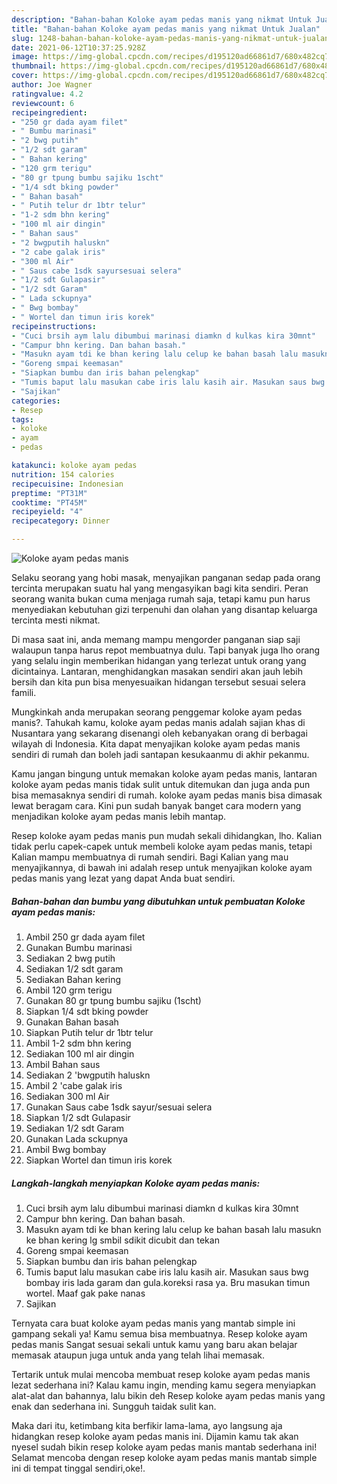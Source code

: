 ```yaml
---
description: "Bahan-bahan Koloke ayam pedas manis yang nikmat Untuk Jualan"
title: "Bahan-bahan Koloke ayam pedas manis yang nikmat Untuk Jualan"
slug: 1248-bahan-bahan-koloke-ayam-pedas-manis-yang-nikmat-untuk-jualan
date: 2021-06-12T10:37:25.928Z
image: https://img-global.cpcdn.com/recipes/d195120ad66861d7/680x482cq70/koloke-ayam-pedas-manis-foto-resep-utama.jpg
thumbnail: https://img-global.cpcdn.com/recipes/d195120ad66861d7/680x482cq70/koloke-ayam-pedas-manis-foto-resep-utama.jpg
cover: https://img-global.cpcdn.com/recipes/d195120ad66861d7/680x482cq70/koloke-ayam-pedas-manis-foto-resep-utama.jpg
author: Joe Wagner
ratingvalue: 4.2
reviewcount: 6
recipeingredient:
- "250 gr dada ayam filet"
- " Bumbu marinasi"
- "2 bwg putih"
- "1/2 sdt garam"
- " Bahan kering"
- "120 grm terigu"
- "80 gr tpung bumbu sajiku 1scht"
- "1/4 sdt bking powder"
- " Bahan basah"
- " Putih telur dr 1btr telur"
- "1-2 sdm bhn kering"
- "100 ml air dingin"
- " Bahan saus"
- "2 bwgputih haluskn"
- "2 cabe galak iris"
- "300 ml Air"
- " Saus cabe 1sdk sayursesuai selera"
- "1/2 sdt Gulapasir"
- "1/2 sdt Garam"
- " Lada sckupnya"
- " Bwg bombay"
- " Wortel dan timun iris korek"
recipeinstructions:
- "Cuci brsih aym lalu dibumbui marinasi diamkn d kulkas kira 30mnt"
- "Campur bhn kering. Dan bahan basah."
- "Masukn ayam tdi ke bhan kering lalu celup ke bahan basah lalu masukn ke bhan kering lg smbil sdikit dicubit dan tekan"
- "Goreng smpai keemasan"
- "Siapkan bumbu dan iris bahan pelengkap"
- "Tumis baput lalu masukan cabe iris lalu kasih air. Masukan saus bwg bombay iris lada garam dan gula.koreksi rasa ya. Bru masukan timun wortel. Maaf gak pake nanas"
- "Sajikan"
categories:
- Resep
tags:
- koloke
- ayam
- pedas

katakunci: koloke ayam pedas 
nutrition: 154 calories
recipecuisine: Indonesian
preptime: "PT31M"
cooktime: "PT45M"
recipeyield: "4"
recipecategory: Dinner

---
```



![Koloke ayam pedas manis](https://img-global.cpcdn.com/recipes/d195120ad66861d7/680x482cq70/koloke-ayam-pedas-manis-foto-resep-utama.jpg)

Selaku seorang yang hobi masak, menyajikan panganan sedap pada orang tercinta merupakan suatu hal yang mengasyikan bagi kita sendiri. Peran seorang  wanita bukan cuma menjaga rumah saja, tetapi kamu pun harus menyediakan kebutuhan gizi terpenuhi dan olahan yang disantap keluarga tercinta mesti nikmat.

Di masa  saat ini, anda memang mampu mengorder panganan siap saji walaupun tanpa harus repot membuatnya dulu. Tapi banyak juga lho orang yang selalu ingin memberikan hidangan yang terlezat untuk orang yang dicintainya. Lantaran, menghidangkan masakan sendiri akan jauh lebih bersih dan kita pun bisa menyesuaikan hidangan tersebut sesuai selera famili. 



Mungkinkah anda merupakan seorang penggemar koloke ayam pedas manis?. Tahukah kamu, koloke ayam pedas manis adalah sajian khas di Nusantara yang sekarang disenangi oleh kebanyakan orang di berbagai wilayah di Indonesia. Kita dapat menyajikan koloke ayam pedas manis sendiri di rumah dan boleh jadi santapan kesukaanmu di akhir pekanmu.

Kamu jangan bingung untuk memakan koloke ayam pedas manis, lantaran koloke ayam pedas manis tidak sulit untuk ditemukan dan juga anda pun bisa memasaknya sendiri di rumah. koloke ayam pedas manis bisa dimasak lewat beragam cara. Kini pun sudah banyak banget cara modern yang menjadikan koloke ayam pedas manis lebih mantap.

Resep koloke ayam pedas manis pun mudah sekali dihidangkan, lho. Kalian tidak perlu capek-capek untuk membeli koloke ayam pedas manis, tetapi Kalian mampu membuatnya di rumah sendiri. Bagi Kalian yang mau menyajikannya, di bawah ini adalah resep untuk menyajikan koloke ayam pedas manis yang lezat yang dapat Anda buat sendiri.

<!--inarticleads1-->

##### Bahan-bahan dan bumbu yang dibutuhkan untuk pembuatan Koloke ayam pedas manis:

1. Ambil 250 gr dada ayam filet
1. Gunakan  Bumbu marinasi
1. Sediakan 2 bwg putih
1. Sediakan 1/2 sdt garam
1. Sediakan  Bahan kering
1. Ambil 120 grm terigu
1. Gunakan 80 gr tpung bumbu sajiku (1scht)
1. Siapkan 1/4 sdt bking powder
1. Gunakan  Bahan basah
1. Siapkan  Putih telur dr 1btr telur
1. Ambil 1-2 sdm bhn kering
1. Sediakan 100 ml air dingin
1. Ambil  Bahan saus
1. Sediakan 2 &#39;bwgputih haluskn
1. Ambil 2 &#39;cabe galak iris
1. Sediakan 300 ml Air
1. Gunakan  Saus cabe 1sdk sayur/sesuai selera
1. Siapkan 1/2 sdt Gulapasir
1. Sediakan 1/2 sdt Garam
1. Gunakan  Lada sckupnya
1. Ambil  Bwg bombay
1. Siapkan  Wortel dan timun iris korek




<!--inarticleads2-->

##### Langkah-langkah menyiapkan Koloke ayam pedas manis:

1. Cuci brsih aym lalu dibumbui marinasi diamkn d kulkas kira 30mnt
1. Campur bhn kering. Dan bahan basah.
1. Masukn ayam tdi ke bhan kering lalu celup ke bahan basah lalu masukn ke bhan kering lg smbil sdikit dicubit dan tekan
1. Goreng smpai keemasan
1. Siapkan bumbu dan iris bahan pelengkap
1. Tumis baput lalu masukan cabe iris lalu kasih air. Masukan saus bwg bombay iris lada garam dan gula.koreksi rasa ya. Bru masukan timun wortel. Maaf gak pake nanas
1. Sajikan




Ternyata cara buat koloke ayam pedas manis yang mantab simple ini gampang sekali ya! Kamu semua bisa membuatnya. Resep koloke ayam pedas manis Sangat sesuai sekali untuk kamu yang baru akan belajar memasak ataupun juga untuk anda yang telah lihai memasak.

Tertarik untuk mulai mencoba membuat resep koloke ayam pedas manis lezat sederhana ini? Kalau kamu ingin, mending kamu segera menyiapkan alat-alat dan bahannya, lalu bikin deh Resep koloke ayam pedas manis yang enak dan sederhana ini. Sungguh taidak sulit kan. 

Maka dari itu, ketimbang kita berfikir lama-lama, ayo langsung aja hidangkan resep koloke ayam pedas manis ini. Dijamin kamu tak akan nyesel sudah bikin resep koloke ayam pedas manis mantab sederhana ini! Selamat mencoba dengan resep koloke ayam pedas manis mantab simple ini di tempat tinggal sendiri,oke!.

